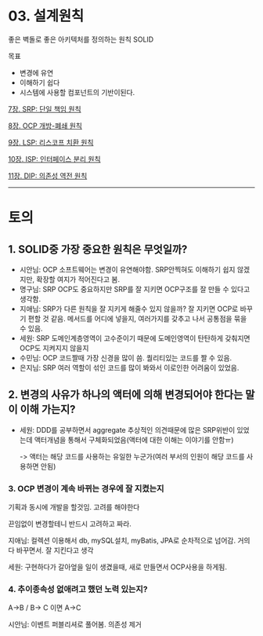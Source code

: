 # 03. 설계원칙

좋은 벽돌로 좋은 아키텍처를 정의하는 원칙 SOLID

목표

- 변경에 유연
- 이해하기 쉽다
- 시스템에 사용할 컴포넌트의 기반이된다.

[7장. SRP: 단일 책임 원칙](03%20%E1%84%89%E1%85%A5%E1%86%AF%E1%84%80%E1%85%A8%E1%84%8B%E1%85%AF%E1%86%AB%E1%84%8E%E1%85%B5%E1%86%A8%201871b6aec9914d9f820ba4155c5a44d3/7%E1%84%8C%E1%85%A1%E1%86%BC%20SRP%20%E1%84%83%E1%85%A1%E1%86%AB%E1%84%8B%E1%85%B5%E1%86%AF%20%E1%84%8E%E1%85%A2%E1%86%A8%E1%84%8B%E1%85%B5%E1%86%B7%20%E1%84%8B%E1%85%AF%E1%86%AB%E1%84%8E%E1%85%B5%E1%86%A8%209756b675eaae4767901c9a1916116ab5.md)

[8장. OCP 개방-폐쇄 원칙](03%20%E1%84%89%E1%85%A5%E1%86%AF%E1%84%80%E1%85%A8%E1%84%8B%E1%85%AF%E1%86%AB%E1%84%8E%E1%85%B5%E1%86%A8%201871b6aec9914d9f820ba4155c5a44d3/8%E1%84%8C%E1%85%A1%E1%86%BC%20OCP%20%E1%84%80%E1%85%A2%E1%84%87%E1%85%A1%E1%86%BC-%E1%84%91%E1%85%A8%E1%84%89%E1%85%AB%20%E1%84%8B%E1%85%AF%E1%86%AB%E1%84%8E%E1%85%B5%E1%86%A8%203a79743550714e92a8500e5a52352bb7.md)

[9장. LSP: 리스코프 치환 원칙](03%20%E1%84%89%E1%85%A5%E1%86%AF%E1%84%80%E1%85%A8%E1%84%8B%E1%85%AF%E1%86%AB%E1%84%8E%E1%85%B5%E1%86%A8%201871b6aec9914d9f820ba4155c5a44d3/9%E1%84%8C%E1%85%A1%E1%86%BC%20LSP%20%E1%84%85%E1%85%B5%E1%84%89%E1%85%B3%E1%84%8F%E1%85%A9%E1%84%91%E1%85%B3%20%E1%84%8E%E1%85%B5%E1%84%92%E1%85%AA%E1%86%AB%20%E1%84%8B%E1%85%AF%E1%86%AB%E1%84%8E%E1%85%B5%E1%86%A8%209f7b2915e248451e85d643a44262efef.md)

[10장. ISP: 인터페이스 분리 원칙](03%20%E1%84%89%E1%85%A5%E1%86%AF%E1%84%80%E1%85%A8%E1%84%8B%E1%85%AF%E1%86%AB%E1%84%8E%E1%85%B5%E1%86%A8%201871b6aec9914d9f820ba4155c5a44d3/10%E1%84%8C%E1%85%A1%E1%86%BC%20ISP%20%E1%84%8B%E1%85%B5%E1%86%AB%E1%84%90%E1%85%A5%E1%84%91%E1%85%A6%E1%84%8B%E1%85%B5%E1%84%89%E1%85%B3%20%E1%84%87%E1%85%AE%E1%86%AB%E1%84%85%E1%85%B5%20%E1%84%8B%E1%85%AF%E1%86%AB%E1%84%8E%E1%85%B5%E1%86%A8%20a4e65e1bf8e743c5a5f2340d773a6502.md)

[11장. DIP: 의존성 역전 원칙](03%20%E1%84%89%E1%85%A5%E1%86%AF%E1%84%80%E1%85%A8%E1%84%8B%E1%85%AF%E1%86%AB%E1%84%8E%E1%85%B5%E1%86%A8%201871b6aec9914d9f820ba4155c5a44d3/11%E1%84%8C%E1%85%A1%E1%86%BC%20DIP%20%E1%84%8B%E1%85%B4%E1%84%8C%E1%85%A9%E1%86%AB%E1%84%89%E1%85%A5%E1%86%BC%20%E1%84%8B%E1%85%A7%E1%86%A8%E1%84%8C%E1%85%A5%E1%86%AB%20%E1%84%8B%E1%85%AF%E1%86%AB%E1%84%8E%E1%85%B5%E1%86%A8%20e70ae6defa484739a077ecf2259d66e7.md)



---



# 토의

## 1. SOLID중 가장 중요한 원칙은 무엇일까?

- 시안님: OCP 소프트웨어는 변경이 유연해야함. SRP안찍혀도 이해하기 쉽지 않겠지만, 확장할 여지가 적어진다고 봄.
- 명구님: SRP OCP도 중요하지만 SRP를 잘 지키면 OCP구조를 잘 만들 수 있다고 생각함. 
- 지애님: SRP가 다른 원칙을 잘 지키게 해줄수 있지 않을까?  잘 지키면 OCP로 바꾸기 편할 것 같음. 메서드를 어디에 넣을지, 여러가지를 갖추고 나서 공통점을 묶을 수 있음.
- 세원: SRP 도메인계층영역이 고수준이기 때문에 도메인영역이 탄탄하게 갖춰지면 OCP도 지켜지지 않을지
- 수민님: OCP 코드짤때 가장 신경을 많이 씀. 퀄리티있는 코드를 짤 수 있음. 
- 은지님: SRP 여러 역할이 섞인 코드를 많이 봐와서 이로인한 어려움이 있었음. 



## 2. 변경의 사유가 하나의 액터에 의해 변경되어야 한다는 말이 이해 가는지?

- 세원: DDD를 공부하면서 aggregate 추상적인 의견때문에 많은 SRP위반이 있었는데 액터개념을 통해서 구체화되었음(액터에 대한 이해는 이야기를 안함ㅠ)

  -> 액터는 해당 코드를 사용하는 유일한 누군가(여러 부서의 인원이 해당 코드를 사용하면 안됨)

### 3. OCP 변경이 계속 바뀌는 경우에 잘 지켰는지

기획과 동시에 개발을 할것임. 고려를 해야한다

끈임없이 변경할테니 반드시 고려하고 짜라. 



지애님: 컬렉션 이용해서 db, mySQL설치, myBatis, JPA로 순차적으로 넘어감. 거의 다 바꾸면서. 잘 지킨다고 생각

세원: 구현하다가 갈아엎을 일이 생겼을때, 새로 만들면서 OCP사용을 하게됨. 



### 4. 추이종속성 없애려고 했던 노력 있는지? 

A->B / B-> C 이면 A->C



시안님: 이벤트 퍼블리셔로 풀어봄. 의존성 제거 



 
